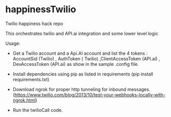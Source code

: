 # happinessTwilio
Twilio happiness hack repo

This orchestrates twilio and API.ai integration and some lower level logic

Usage:

* Get a Twilio account and a Api.AI account and list the 4 tokens :  AccountSid (Twilio) , AuthToken ( Twilio)
    ,ClientAccessToken (API.ai) , DevAccessToken (API.ai) as show in the sample .config file.

* Install dependencies using pip as listed in requirements (pip install requirements.txt)

* Download ngrok for proper http tunneling for inbound messages. (https://www.twilio.com/blog/2013/10/test-your-webhooks-locally-with-ngrok.html)

* Run the twilioCall code.
